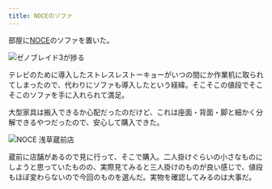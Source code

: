 ```yaml
---
title: NOCEのソファ
---
```

部屋に[NOCE](https://www.noce.co.jp/)のソファを置いた。

![](https://lh6.googleusercontent.com/TyQeqSPlZauAltae3nLF3D8IT98qZQFuus0MpZe32Ne76hQeNtgImCfQEFbyawFGHHn-Dos9H0JkBHsiCmwq3_9HUfBmCW2jQEDNXDG60bh_OeoTFFDXgfFSKucOY9havmFPMva-bNsxB8h56dpOI03w_3-8Z3vchiVQh5G1uUVzJbF58gYCoPd_A7KAXg "ゼノブレイド3が捗る")

テレビのために導入したストレスレストーキョーがいつの間にか作業机に取られてしまったので、代わりにソファも導入したという経緯。そこそこの値段でそこそこのソファを手に入れられて満足。

大型家具は搬入できるか心配だったのだけど、これは座面・背面・脚と細かく分解できるやつだったので、安心して購入できた。

![](https://lh4.googleusercontent.com/daLRcfySfHSqLCUbMEO01c7EfqcJ_WVdbj4cfjJF6SKMvWjJ6BtcDIVCdZroElIHturX3sSyGWZLliZTgV4KG3aCIjR52rEv2-GBfYZTslIzRwUWRcq88z_OSDZKry5E3O5djAFY9a7F99z1fv_n8bBUyghEreq0jdxAc16tXPMVnwBRQ_-HVdLO8HnLKw "NOCE 浅草蔵前店")

蔵前に店舗があるので見に行って、そこで購入。二人掛けぐらいの小さなものにしようと思っていたものの、実際見てみると三人掛けのものが良い感じで、値段もほぼ変わらないので今回のものを選んだ。実物を確認してみるのは大事だ。
